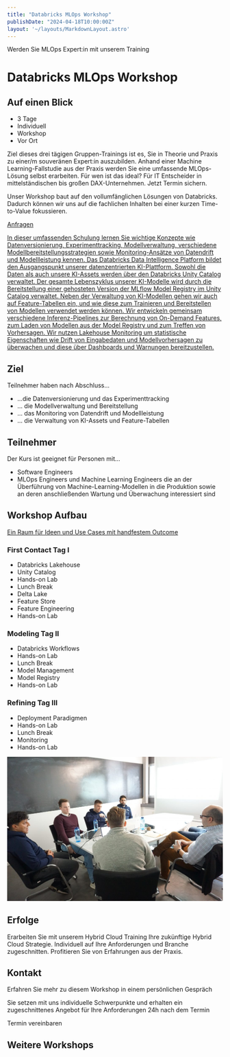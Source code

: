 ```yaml
---
title: "Databricks MLOps Workshop"
publishDate: "2024-04-18T10:00:00Z"
layout: '~/layouts/MarkdownLayout.astro'
---
```


Werden Sie MLOps Expert:in mit unserem Training

# Databricks MLOps Workshop

## Auf einen Blick

* 3 Tage
* Individuell
* Workshop
* Vor Ort

Ziel dieses drei tägigen Gruppen-Trainings ist es, Sie in Theorie und Praxis zu einer/m souveränen Expert:in auszubilden. Anhand einer Machine Learning-Fallstudie aus der Praxis werden Sie eine umfassende MLOps-Lösung selbst erarbeiten. Für wen ist das ideal? Für IT Entscheider in mittelständischen bis großen DAX-Unternehmen. Jetzt Termin sichern.

Unser Workshop baut auf den vollumfänglichen Lösungen von Databricks. Dadurch können wir uns auf die fachlichen Inhalten bei einer kurzen Time-to-Value fokussieren.

[Anfragen](#sec1)

[In dieser umfassenden Schulung lernen Sie wichtige Konzepte wie Datenversionierung, Experimenttracking, Modellverwaltung, verschiedene Modellbereitstellungsstrategien sowie Monitoring-Ansätze von Datendrift und Modellleistung kennen. Das Databricks Data Intelligence Platform bildet den Ausgangspunkt unserer datenzentrierten KI-Plattform. Sowohl die Daten als auch unsere KI-Assets werden über den Databricks Unity Catalog verwaltet. Der gesamte Lebenszyklus unserer KI-Modelle wird durch die Bereitstellung einer gehosteten Version der MLflow Model Registry im Unity Catalog verwaltet. Neben der Verwaltung von KI-Modellen gehen wir auch auf Feature-Tabellen ein, und wie diese zum Trainieren und Bereitstellen von Modellen verwendet werden können. Wir entwickeln gemeinsam verschiedene Inferenz-Pipelines zur Berechnung von On-Demand Features, zum Laden von Modellen aus der Model Registry und zum Treffen von Vorhersagen. Wir nutzen Lakehouse Monitoring um statistische Eigenschaften wie Drift von Eingabedaten und Modellvorhersagen zu überwachen und diese über Dashboards und Warnungen bereitzustellen.](https://www.hashicorp.com/)

## Ziel

Teilnehmer haben nach Abschluss...

* ...die Datenversionierung und das Experimenttracking
* … die Modellverwaltung und Bereitstellung
* … das Monitoring von Datendrift und Modellleistung
* … die Verwaltung von KI-Assets und Feature-Tabellen

## Teilnehmer

Der Kurs ist geeignet für Personen mit...

* Software Engineers
* MLOps Engineers und Machine Learning Engineers die an der Überführung von Machine-Learning-Modellen in die Produktion sowie an deren anschließenden Wartung und Überwachung interessiert sind

## Workshop Aufbau

[Ein Raum für Ideen und Use Cases mit handfestem Outcome](https://www.hashicorp.com/)

### First Contact Tag I

* Databricks Lakehouse
* Unity Catalog
* Hands-on Lab
* Lunch Break
* Delta Lake
* Feature Store
* Feature Engineering
* Hands-on Lab

### Modeling Tag II

* Databricks Workflows
* Hands-on Lab
* Lunch Break
* Model Management
* Model Registry
* Hands-on Lab

### Refining Tag III

* Deployment Paradigmen
* Hands-on Lab
* Lunch Break
* Monitoring
* Hands-on Lab

![Sechs Personen, die an einem Tisch sitzen und offenbar verhandeln oder über Geschäfte sprechen.](images/DSC01530-1024x683.jpg)

## Erfolge

Erarbeiten Sie mit unserem Hybrid Cloud Training Ihre zukünftige Hybrid Cloud Strategie. Individuell auf Ihre Anforderungen und Branche zugeschnitten. Profitieren Sie von Erfahrungen aus der Praxis.

## Kontakt

Erfahren Sie mehr zu diesem Workshop in einem persönlichen Gespräch

Sie setzen mit uns individuelle Schwerpunkte und erhalten ein zugeschnittenes Angebot für Ihre Anforderungen 24h nach dem Termin

Termin vereinbaren

## Weitere Workshops
